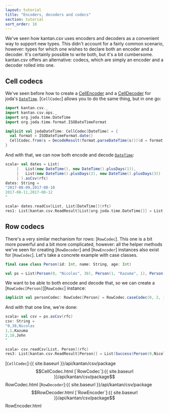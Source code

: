 ```yaml
---
layout: tutorial
title: "Encoders, decoders and codecs"
section: tutorial
sort_order: 18
---
```

We've seen how kantan.csv uses encoders and decoders as a convenient way to support new types. This didn't account for
a fairly common scenario, however: types for which one wishes to declare both an encoder and a decoder. It's certainly
possible to write both, but it's a bit cumbersome. kantan.csv offers an alternative: codecs, which are simply an
encoder and a decoder rolled into one.

## Cell codecs

We've seen before how to create a [CellEncoder](arbitrary_types_as_cells.html) and a
[CellDecoder](cells_as_arbitrary_types.html) for joda's [`DateTime`]. [`CellCodec`] allows you to do the same thing, but
in one go:

```scala
import kantan.csv._
import kantan.csv.ops._
import org.joda.time.DateTime
import org.joda.time.format.ISODateTimeFormat

implicit val jodaDateTime: CellCodec[DateTime] = {
  val format = ISODateTimeFormat.date()
  CellCodec.from(s ⇒ DecodeResult(format.parseDateTime(s)))(d ⇒ format.print(d))
}
```

And with that, we can now both encode and decode [`DateTime`]:

```scala
scala> val dates = List(
     |   List(new DateTime(), new DateTime().plusDays(1)),
     |   List(new DateTime().plusDays(2), new DateTime().plusDays(3))
     | ).asCsv(rfc)
dates: String =
"2017-08-09,2017-08-10
2017-08-11,2017-08-12
"

scala> dates.readCsv[List, List[DateTime]](rfc)
res1: List[kantan.csv.ReadResult[List[org.joda.time.DateTime]]] = List(Success(List(2017-08-09T00:00:00.000+02:00, 2017-08-10T00:00:00.000+02:00)), Success(List(2017-08-11T00:00:00.000+02:00, 2017-08-12T00:00:00.000+02:00)))
```


## Row codecs

There's a very similar mechanism for rows: [`RowCodec`]. This one is a bit more powerful and a bit more complicated,
however: all the helper methods we've seen for creating [`RowDecoder`] and [`RowEncoder`] instances also exist for
[`RowCodec`]. Let's take a concrete example with case classes.

```scala
final case class Person(id: Int, name: String, age: Int)

val ps = List(Person(0, "Nicolas", 38), Person(1, "Kazuma", 1), Person(2, "John", 18))
```

We want to be able to both encode and decode that, so we can create a [`RowCodec[Person]`][`RowCodec`] instance:

```scala
implicit val personCodec: RowCodec[Person] = RowCodec.caseCodec(0, 2, 1)(Person.apply)(Person.unapply)
```

And with that one line, we're done:

```scala
scala> val csv = ps.asCsv(rfc)
csv: String =
"0,38,Nicolas
1,1,Kazuma
2,18,John
"

scala> csv.readCsv[List, Person](rfc)
res3: List[kantan.csv.ReadResult[Person]] = List(Success(Person(0,Nicolas,38)), Success(Person(1,Kazuma,1)), Success(Person(2,John,18)))
```

[`DateTime`]:http://www.joda.org/joda-time/apidocs/org/joda/time/DateTime.html
[`CellCodec`]:{{ site.baseurl }}/api/kantan/csv/package$$CellCodec.html
[`RowCodec`]:{{ site.baseurl }}/api/kantan/csv/package$$RowCodec.html
[`RowDecoder`]:{{ site.baseurl }}/api/kantan/csv/package$$RowDecoder.html
[`RowEncoder`]:{{ site.baseurl }}/api/kantan/csv/package$$RowEncoder.html
